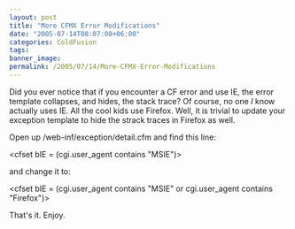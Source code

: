 ```yaml
---
layout: post
title: "More CFMX Error Modifications"
date: "2005-07-14T08:07:00+06:00"
categories: ColdFusion 
tags: 
banner_image: 
permalink: /2005/07/14/More-CFMX-Error-Modifications
---
```


Did you ever notice that if you encounter a CF error and use IE, the error template collapses, and hides, the stack trace? Of course, no one <i>I</i> know actually uses IE. All the cool kids use Firefox. Well, it is trivial to update your exception template to hide the strack traces in Firefox as well.

Open up /web-inf/exception/detail.cfm and find this line:

&lt;cfset bIE = (cgi.user_agent contains "MSIE")&gt;

and change it to:

&lt;cfset bIE = (cgi.user_agent contains "MSIE" or cgi.user_agent contains "Firefox")&gt;

That's it. Enjoy.